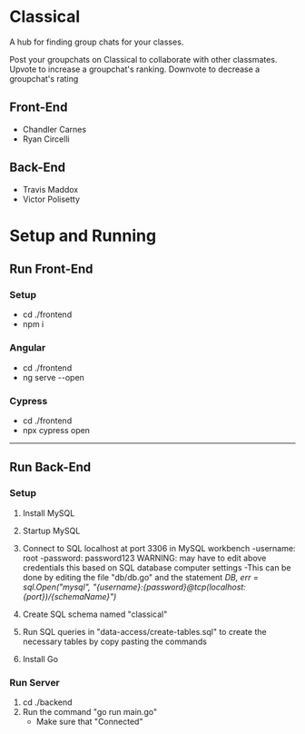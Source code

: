 # Classical
A hub for finding group chats for your classes.

Post your groupchats on Classical to collaborate with other classmates.
Upvote to increase a groupchat's ranking.
Downvote to decrease a groupchat's rating

## Front-End
* Chandler Carnes
* Ryan Circelli

## Back-End
* Travis Maddox
* Victor Polisetty

# Setup and Running

## Run Front-End
### Setup
- cd ./frontend
- npm i

### Angular
- cd ./frontend
- ng serve --open

### Cypress
- cd ./frontend
- npx cypress open

---------------
## Run Back-End
### Setup
1. Install MySQL
2. Startup MySQL
3. Connect to SQL localhost at port 3306 in MySQL workbench
    -username: root
    -password: password123
    WARNING: may have to edit above credentials this based on SQL database computer settings
        -This can be done by editing the file "db/db.go" and the statement 	*DB, err = sql.Open("mysql", "{username}:{password}@tcp(localhost:{port})/{schemaName}")*

4. Create SQL schema named "classical"
5. Run SQL queries in "data-access/create-tables.sql" to create the necessary tables by copy pasting the commands
6. Install Go

### Run Server
1. cd ./backend
2. Run the command "go run main.go"
    - Make sure that "Connected"